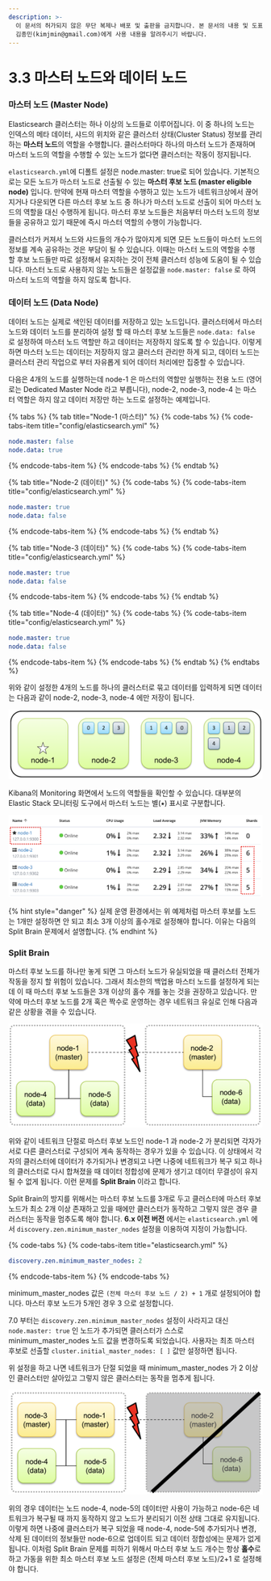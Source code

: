 ```yaml
---
description: >-
  이 문서의 허가되지 않은 무단 복제나 배포 및 출판을 금지합니다. 본 문서의 내용 및 도표 등을 인용하고자 하는 경우 출처를 명시하고
  김종민(kimjmin@gmail.com)에게 사용 내용을 알려주시기 바랍니다.
---
```


# 3.3 마스터 노드와 데이터 노드

### 마스터 노드 \(Master Node\)

  Elasticsearch 클러스터는 하나 이상의 노드들로 이루어집니다. 이 중 하나의 노드는 인덱스의 메타 데이터, 샤드의 위치와 같은 클러스터 상태\(Cluster Status\) 정보를 관리하는 **마스터 노드**의 역할을 수행합니다. 클러스터마다 하나의 마스터 노드가 존재하며 마스터 노드의 역할을 수행할 수 있는 노드가 없다면 클러스터는 작동이 정지됩니다.

  `elasticsearch.yml`에 디폴트 설정은 node.master: true로 되어 있습니다. 기본적으로는 모든 노드가 마스터 노드로 선출될 수 있는 **마스터 후보 노드 \(master eligible node\)** 입니다. 만약에 현재 마스터 역할을 수행하고 있는 노드가 네트워크상에서 끊어지거나 다운되면 다른 마스터 후보 노드 중 하나가 마스터 노드로 선출이 되어 마스터 노드의 역할을 대신 수행하게 됩니다. 마스터 후보 노드들은 처음부터 마스터 노드의 정보들을 공유하고 있기 때문에 즉시 마스터 역할의 수행이 가능합니다.

  클러스터가 커져서 노드와 샤드들의 개수가 많아지게 되면 모든 노드들이 마스터 노드의 정보를 계속 공유하는 것은 부담이 될 수 있습니다. 이때는 마스터 노드의 역할을 수행 할 후보 노드들만 따로 설정해서 유지하는 것이 전체 클러스터 성능에 도움이 될 수 있습니다. 마스터 노드로 사용하지 않는 노드들은 설정값을 `node.master: false` 로 하여 마스터 노드의 역할을 하지 않도록 합니다.

### 데이터 노드 \(Data Node\)

  데이터 노드는 실제로 색인된 데이터를 저장하고 있는 노드입니다. 클러스터에서 마스터 노드와 데이터 노드를 분리하여 설정 할 때 마스터 후보 노드들은 `node.data: false` 로 설정하여 마스터 노드 역할만 하고 데이터는 저장하지 않도록 할 수 있습니다. 이렇게 하면 마스터 노드는 데이터는 저장하지 않고 클러스터 관리만 하게 되고, 데이터 노드는 클러스터 관리 작업으로 부터 자유롭게 되어 데이터 처리에만 집중할 수 있습니다.

  다음은 4개의 노드를 실행하는데 node-1 은 마스터의 역할만 실행하는 전용 노드 \(영어로는 Dedicated Master Node 라고 부릅니다\), node-2, node-3, node-4 는 마스터 역할은 하지 않고 데이터 저장만 하는 노드로 설정하는 예제입니다.

{% tabs %}
{% tab title="Node-1 \(마스터\)" %}
{% code-tabs %}
{% code-tabs-item title="config/elasticsearch.yml" %}
```yaml
node.master: false
node.data: true
```
{% endcode-tabs-item %}
{% endcode-tabs %}
{% endtab %}

{% tab title="Node-2 \(데이터\)" %}
{% code-tabs %}
{% code-tabs-item title="config/elasticsearch.yml" %}
```yaml
node.master: true
node.data: false
```
{% endcode-tabs-item %}
{% endcode-tabs %}
{% endtab %}

{% tab title="Node-3 \(데이터\)" %}
{% code-tabs %}
{% code-tabs-item title="config/elasticsearch.yml" %}
```yaml
node.master: true
node.data: false
```
{% endcode-tabs-item %}
{% endcode-tabs %}
{% endtab %}

{% tab title="Node-4 \(데이터\)" %}
{% code-tabs %}
{% code-tabs-item title="config/elasticsearch.yml" %}
```yaml
node.master: true
node.data: false
```
{% endcode-tabs-item %}
{% endcode-tabs %}
{% endtab %}
{% endtabs %}

  위와 같이 설정한 4개의 노드를 하나의 클러스터로 묶고 데이터를 입력하게 되면 데이터는 다음과 같이 node-2, node-3, node-4 에만 저장이 됩니다.

![&#xB9C8;&#xC2A4;&#xD130; &#xC804;&#xC6A9; &#xB178;&#xB4DC;&#xC640; &#xB370;&#xC774;&#xD130; &#xB178;&#xB4DC; &#xAD6C;&#xBD84;](../.gitbook/assets/image%20%2812%29.png)

  Kibana의 Monitoring 화면에서 노드의 역할들을 확인할 수 있습니다. 대부분의 Elastic Stack 모니터링 도구에서 마스터 노드는 별\(⭑\) 표시로 구분합니다.

![Kibana &#xBAA8;&#xB2C8;&#xD130;&#xB9C1; &#xD654;&#xBA74;&#xC5D0;&#xC11C; &#xB9C8;&#xC2A4;&#xD130; &#xB178;&#xB4DC;&#xC640; &#xB370;&#xC774;&#xD130; &#xB178;&#xB4DC; &#xD655;&#xC778;](../.gitbook/assets/image%20%2833%29.png)

{% hint style="danger" %}
실제 운영 환경에서는 위 예제처럼 마스터 후보를 노드는 1개만 설정하면 안 되고 최소 3개 이상의 홀수개로 설정해야 합니다. 이유는 다음의 Split Brain 문제에서 설명합니다.
{% endhint %}

### Split Brain

  마스터 후보 노드를 하나만 놓게 되면 그 마스터 노드가 유실되었을 때 클러스터 전체가 작동을 정지 할 위험이 있습니다. 그래서 최소한의 백업용 마스터 노드를 설정하게 되는데 이 때 마스터 후보 노드들은 3개 이상의 홀수 개를 놓는 것을 권장하고 있습니다. 만약에 마스터 후보 노드를 2개 혹은 짝수로 운영하는 경우 네트워크 유실로 인해 다음과 같은 상황을 겪을 수 있습니다.

![&#xB124;&#xD2B8;&#xC6CC;&#xD06C; &#xB2E8;&#xC808;&#xB85C; &#xC778;&#xD55C; &#xD074;&#xB7EC;&#xC2A4;&#xD130; &#xBD84;&#xB9AC;](../.gitbook/assets/image%20%2818%29.png)

  위와 같이 네트워크 단절로 마스터 후보 노드인 node-1 과 node-2 가 분리되면 각자가 서로 다른 클러스터로 구성되어 계속 동작하는 경우가 있을 수 있습니다. 이 상태에서 각자의 클러스터에 데이터가 추가되거나 변경되고 나면 나중에 네트워크가 복구 되고 하나의 클러스터로 다시 합쳐졌을 때 데이터 정합성에 문제가 생기고 데이터 무결성이 유지될 수 없게 됩니다. 이런 문제를 **Split Brain** 이라고 합니다.

  Split Brain의 방지를 위해서는 마스터 후보 노드를 3개로 두고 클러스터에 마스터 후보 노드가 최소 2개 이상 존재하고 있을 때에만 클러스터가 동작하고 그렇지 않은 경우 클러스터는 동작을 멈추도록 해야 합니다. **6.x 이전 버전** 에서는 `elasticsearch.yml` 에서 `discovery.zen.minimum_master_nodes` 설정을 이용하여 지정이 가능합니다.

{% code-tabs %}
{% code-tabs-item title="elasticsearch.yml" %}
```yaml
discovery.zen.minimum_master_nodes: 2
```
{% endcode-tabs-item %}
{% endcode-tabs %}

  minimum\_master\_nodes 값은 `(전체 마스터 후보 노드 / 2) + 1` 개로 설정되어야 합니다. 마스터 후보 노드가 5개인 경우 3 으로 설정합니다.

  7.0 부터는 `discovery.zen.minimum_master_nodes` 설정이 사라지고 대신 `node.master: true` 인 노드가 추가되면 클러스터가 스스로 minimum\_master\_nodes 노드 값을 변경하도록 되었습니다. 사용자는 최초 마스터 후보로 선출할 `cluster.initial_master_nodes: [ ]` 값만 설정하면 됩니다.

  위 설정을 하고 나면 네트워크가 단절 되었을 때 minimum\_master\_nodes 가 2 이상인 클러스터만 살아있고 그렇지 않은 클러스터는 동작을 멈추게 됩니다.

![&#xD074;&#xB7EC;&#xC2A4;&#xD130; &#xBD84;&#xB9AC; &#xC2DC; &#xB9C8;&#xC2A4;&#xD130; &#xB178;&#xB4DC;&#xAC00; &#xC808;&#xBC18; &#xC774;&#xC0C1;&#xC778; &#xD074;&#xB7EC;&#xC2A4;&#xD130;&#xB9CC; &#xC0DD;&#xC874;](../.gitbook/assets/image%20%286%29.png)

  위의 경우 데이터는 노드 node-4, node-5의 데이터만 사용이 가능하고 node-6은 네트워크가 복구될 때 까지 동작하지 않고 노드가 분리되기 이전 상태 그대로 유지됩니다. 이렇게 하면 나중에 클러스터가 복구 되었을 때 node-4, node-5에 추가되거나 변경, 삭제 된 데이터의 정보들만 node-6으로 업데이트 되고 데이터 정합성에는 문제가 없게 됩니다. 이처럼 Split Brain 문제를 피하기 위해서 마스터 후보 노드 개수는 항상 **홀수**로 하고 가동을 위한 최소 마스터 후보 노드 설정은 \(전체 마스터 후보 노드\)/2+1 로 설정해야 합니다.

